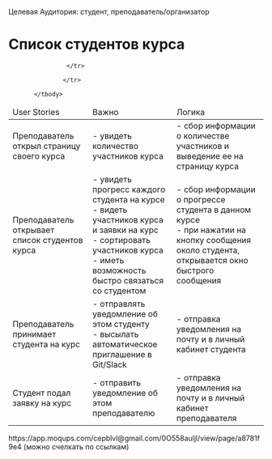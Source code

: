 Целевая Аудитория: студент, преподаватель/организатор

# Список студентов курса
<table>
    <thead>
        <td>User Stories</td>
        <td>Важно</td>
        <td>Логика</td>
    </thead>
    <tbody>
        <tr>
            <td>
                Преподаватель открыл страницу своего курса
            </td>
            <td>
                - увидеть количество участников курса <br>
            </td>
            <td>
                - сбор информации о количестве участников и выведение ее на страницу курса <br>
            </td>
        </tr>
        <tr>
            <td>
                Преподаватель открывает список студентов курса
            </td>
            <td>
                - увидеть прогресс каждого студента на курсе  <br>
                - видеть участников курса и заявки на курс<br>
                - сортировать участников курса<br>
                - иметь возможность быстро связаться со студентом<br>
            </td>
            <td>
                - сбор информации о прогрессе студента в данном курсе <br>
                - при нажатии на кнопку сообщения около студента, открывается окно быстрого сообщения<br>
                          </td>
        </tr>
       
  <tr>
            <td>
                Преподаватель принимает студента на курс
            </td>
            <td>
                - отправлять уведомление об этом студенту  <br>
                - высылать автоматическое приглашение в Git/Slack<br>
            </td>  <td>
                - отправка уведомления на почту и в личный кабинет студента  <br>
            </td>

                    </tr>
       
   <tr>
            <td>
                Студент подал заявку на курс
            </td>
            <td>
                - отправить уведомление об этом преподавателю <br>
            </td>
  <td>
                - отправка уведомления на почту и в личный кабинет преподавателя  <br>
            </td>

                   </tr>

           </tbody>
</table>
https://app.moqups.com/cepblvl@gmail.com/0O558auljl/view/page/a8781f9e4 (можно счелкать по ссылкам)
